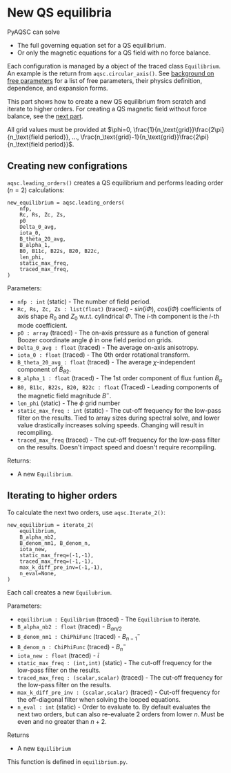# New QS equilibria

PyAQSC can solve 
- The full governing equation set for a QS equilibrium.
- Or only the magnetic equations for a QS field with no force balance. 

Each configuration is managed by a object of the traced class `Equilibrium`. An example is the return from `aqsc.circular_axis()`. See [background on free parameters](background-free-params.md) for a list of free parameters, their physics definition, dependence, and expansion forms.

This part shows how to create a new QS equilibrium from scratch and iterate to higher orders. For creating a QS magnetic field without force balance, see the [next part](init-and-iterate-mag.md).

All grid values must be provided at $\phi=0, \frac{1}{n_\text{grid}}\frac{2\pi}{n_\text{field period}}, ..., \frac{n_\text{grid}-1}{n_\text{grid}}\frac{2\pi}{n_\text{field period}}$.

## Creating new configrations
`aqsc.leading_orders()` creates a QS equilibrium and performs leading order ($n=2$) calculations:

    new_equilibrium = aqsc.leading_orders(
        nfp,
        Rc, Rs, Zc, Zs,
        p0
        Delta_0_avg,
        iota_0,
        B_theta_20_avg,
        B_alpha_1, 
        B0, B11c, B22s, B20, B22c,
        len_phi,
        static_max_freq,
        traced_max_freq,
    )

Parameters:

- `nfp : int` (static) - The number of field period.
- `Rc, Rs, Zc, Zs : list(float)` (traced) - $sin(i\Phi)$, $cos(i\Phi)$ coefficients of axis shape $R_0$ and $Z_0$ w.r.t. cylindrical $\Phi$. The $i$-th component is the $i$-th mode coefficient.
- `p0 : array` (traced) - The on-axis pressure as a function of general Boozer coordinate angle $\phi$ in one field period on grids. 
- `Delta_0_avg : float` (traced) - The average on-axis anisotropy.
- `iota_0 : float` (traced) - The 0th order rotational transform.
- `B_theta_20_avg : float` (traced) - The average $\chi$-independent component of $\bar{B}_{\theta 2}$.
- `B_alpha_1 : float` (traced) - The 1st order component of flux funtion $B_\alpha$
- `B0, B11c, B22s, B20, B22c : float` (Traced) - Leading components of the magnetic field magnitude $B^-$.
- `len_phi` (static) - The $\phi$ grid number
- `static_max_freq : int` (static) - The cut-off frequency for the low-pass filter on the results. Tied to array sizes during spectral solve, and lower value drastically increases solving speeds. Changing will result in recompiling.
- `traced_max_freq` (traced) - The cut-off frequency for the low-pass filter on the results. Doesn't impact speed and doesn't require recompiling.
  
Returns: 
- A new `Equilibrium`.

## Iterating to higher orders
To calculate the next two orders, use `aqsc.Iterate_2()`:

    new_equilibrium = iterate_2(
        equilibrium,
        B_alpha_nb2,
        B_denom_nm1, B_denom_n,
        iota_new, 
        static_max_freq=(-1,-1),
        traced_max_freq=(-1,-1),
        max_k_diff_pre_inv=(-1,-1),
        n_eval=None,
    )
Each call creates a new `Equilubrium`.

Parameters:
- `equilibrium : Equilibrium` (traced) - The `Equilibrium` to iterate.
- `B_alpha_nb2 : float` (traced) - $B_{\alpha n/2}$
- `B_denom_nm1 : ChiPhiFunc` (traced) - $B^-_{n-1}$
- `B_denom_n : ChiPhiFunc` (traced) - $B^-_n$
- `iota_new : float` (traced) - $\bar{\iota}$
- `static_max_freq : (int,int)` (static) - The cut-off frequency for the low-pass filter on the results.
- `traced_max_freq : (scalar,scalar)` (traced) - The cut-off frequency for the low-pass filter on the results.
- `max_k_diff_pre_inv : (scalar,scalar)` (traced) - Cut-off frequency for the off-diagonal filter when solving the looped equations.
- `n_eval : int` (static) - Order to evaluate to. By default evaluates the next two orders, but can also re-evaluate 2 orders from lower $n$. Must be even and no greater than $n+2$.

Returns
- A new `Equilibrium`

This function is defined in `equilibrium.py`.

